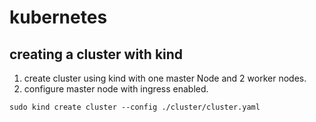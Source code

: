 # kubernetes

## creating a cluster with kind

1. create cluster using kind with one master Node and 2 worker nodes.
2. configure master node with ingress enabled.

```
sudo kind create cluster --config ./cluster/cluster.yaml
```
